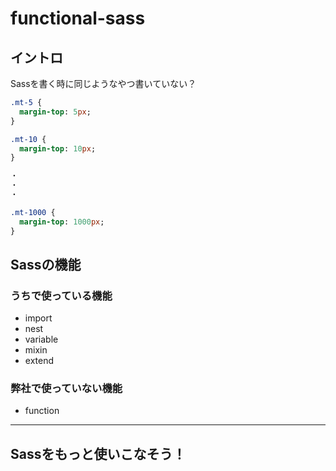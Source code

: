 # functional-sass

## イントロ

Sassを書く時に同じようなやつ書いていない？

```sass
.mt-5 {
  margin-top: 5px;
}

.mt-10 {
  margin-top: 10px;
}

・
・
・

.mt-1000 {
  margin-top: 1000px;
}

```

## Sassの機能

### うちで使っている機能

* import
* nest
* variable
* mixin
* extend

### 弊社で使っていない機能

* function

---

## Sassをもっと使いこなそう！
